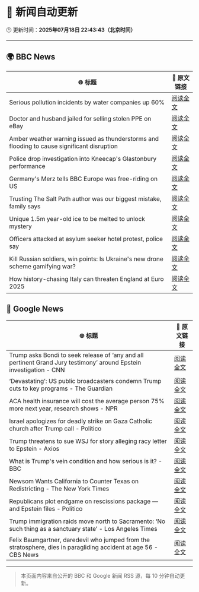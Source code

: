 # 🧠 新闻自动更新

🕒 更新时间：**2025年07月18日 22:43:43（北京时间）**

---

## 🌍 BBC News

| 🌐 标题 | 🔗 原文链接 |
|--------|-------------|
| Serious pollution incidents by water companies up 60% | [阅读全文](https://www.bbc.com/news/articles/cg5zl75dmm0o) |
| Doctor and husband jailed for selling stolen PPE on eBay | [阅读全文](https://www.bbc.com/news/articles/ckgl8qn1we8o) |
| Amber weather warning issued as thunderstorms and flooding to cause significant disruption | [阅读全文](https://www.bbc.com/weather/articles/cn7d5221le7o) |
| Police drop investigation into Kneecap's Glastonbury performance | [阅读全文](https://www.bbc.com/news/articles/cly290dk226o) |
| Germany's Merz tells BBC Europe was free-riding on US | [阅读全文](https://www.bbc.com/news/articles/ckg6v0pk964o) |
| Trusting The Salt Path author was our biggest mistake, family says | [阅读全文](https://www.bbc.com/news/articles/c80p2pzgpmgo) |
| Unique 1.5m year-old ice to be melted to unlock mystery | [阅读全文](https://www.bbc.com/news/articles/c5ygwd6yj28o) |
| Officers attacked at asylum seeker hotel protest, police say | [阅读全文](https://www.bbc.com/news/articles/c70rgkrr6rpo) |
| Kill Russian soldiers, win points: Is Ukraine's new drone scheme gamifying war? | [阅读全文](https://www.bbc.com/news/articles/c80p9k1r1dlo) |
| How history-chasing Italy can threaten England at Euro 2025 | [阅读全文](https://www.bbc.com/sport/football/articles/cedg4dvdyqpo) |

## 📰 Google News

| 🌐 标题 | 🔗 原文链接 |
|--------|-------------|
| Trump asks Bondi to seek release of ‘any and all pertinent Grand Jury testimony’ around Epstein investigation - CNN | [阅读全文](https://news.google.com/rss/articles/CBMieEFVX3lxTE9kWUxQVnBocTZhTzdBdTNvNUdVS0FmWFYzUE5RUmZGWkNsaW5MeGdqMHR1NlFBSmVzT04xMFlBc3MxbXRLU2g5dWZoLUF6REVETUZrbWhTbVVodmlHaEpqUlQ3eUdVTk9XSUh3NGN4ckJLRHhDRnVYadIBfkFVX3lxTE8tYWVzWlRNTTVYYmhra2IyUElYY2w0TjVpaDBINGhaSjdHMVp4ekRXcEo2aHh1TzRtR2g3T2JSc3BjZkVXX3ZuQVQyenZpVUQ4Q3VOc0NSREJySkh6dldWNi01Ukd0OXowa19nVjYzQzMyWFUxMXdCWUNMUFpiQQ?oc=5) |
| ‘Devastating’: US public broadcasters condemn Trump cuts to key programs - The Guardian | [阅读全文](https://news.google.com/rss/articles/CBMiggFBVV95cUxOXzI2UkU1Z3FYTjJvN1FvSVdkUjhpVnF4bUhINGd5cmVwLWlhZFZYRkctVGdmWVFaWGVzbEJLRHVqWmw4Q01qY1FNTjdRN2tuYUkyWmI1dlkwbEZlNl92cWducVpsZVpoalJJZW5MaE1KY2tkRXVsQ29GWXQtN2x3eWZn?oc=5) |
| ACA health insurance will cost the average person 75% more next year, research shows - NPR | [阅读全文](https://news.google.com/rss/articles/CBMiuwFBVV95cUxQX1ozQ0FRMUpTT29saVI5bGl4cXA5clZLWjVrSTRCYjJsSDl3dFp2ZXpPYnNNTHUxZF9OMTZwUUVaRVozZzhLT1RkU18wMUItMzB0Q2lPMFY3ZUlsZE9ZWlJ2V0o5ai1iMTN5QzJzMnV6TmhqZEZCVmJlRHh4WUpkTkN3SzFPRVcxNmVCUmVFa3hGS3BXYnBmVndXQ2UxUmp0MXhSVk1tNk5UNU9OZDN5S0RpMjJUR203ZE5r?oc=5) |
| Israel apologizes for deadly strike on Gaza Catholic church after Trump call - Politico | [阅读全文](https://news.google.com/rss/articles/CBMikgFBVV95cUxPaWJIakVYZUdVd1JNUFV4ZkVYXzY4ZlhiV2RkQW5HQm8tOWVwdG1VWGI1ZlZZQ1NDZ1ZkekFFZkNmV3hwNlpZSVA1NDdOOGtFVHI1NWJNSE01VzBGdXQyQmRsODVQbVZEODYyVHBJMEs3RUxkem5idnp4X2NKQXFPYXdQSllaMVh4Zlh5dHBKVUlPUQ?oc=5) |
| Trump threatens to sue WSJ for story alleging racy letter to Epstein - Axios | [阅读全文](https://news.google.com/rss/articles/CBMieEFVX3lxTE9ta3hteEJsbW9VYlNwM0FWYWZYOEtTOFdzN1NfT2hBVmlobEVGZWVDT3M4andMNXR3U1p3aF9Bd25TcDZLalR6Q0tMaU45TXZqR0p4d3ZYZVlxUG01TWt3SXFvdERhcUhEM3lrWHFEWk5wV2NsVk5OUw?oc=5) |
| What is Trump's vein condition and how serious is it? - BBC | [阅读全文](https://news.google.com/rss/articles/CBMiWkFVX3lxTE9EVGtwaG96bHRHOVVRdDVJTmFYcDdDX3lsMXhKQ2VvTEJLQUdnUjZ2STYwTFpaM04tNHlHTHl3VHdBNWtUeHFHbi1WX1MyRnNCa1JNQmllZEo3UdIBX0FVX3lxTE5HX2xMUFV3SHJhaE84dlRTbW5hQk1jS0VlRVlSbW56RFdBbnNGRVdZZXEyRTJZV21aa0pKWDdMMVVrRlgwRUV6c0xtbnFtTENQOEhpaG1URGJjQlFqejRr?oc=5) |
| Newsom Wants California to Counter Texas on Redistricting - The New York Times | [阅读全文](https://news.google.com/rss/articles/CBMihwFBVV95cUxNZXVFaUkyTGR6eEhpTjRVaW1GV1pSc0l3MzA3aWhYQWt2bFdnY3lQTzczX0Fxd1Z5d2N4V3YxYmNTVmNGU2prd2ZxX05BNkJiMjczRlRweHhRbjZQLWdHbDRidWFxXzUtUnBvVjVwUVN3cHRzR1ZoanB1UkgyQnZJa1dCa1QtVHc?oc=5) |
| Republicans plot endgame on rescissions package — and Epstein files - Politico | [阅读全文](https://news.google.com/rss/articles/CBMipgFBVV95cUxNNkZhQzAzdDdFaXBVQnVQWUJSVW1hQlRtSjZfcy1BcmRyV0FadEpPY3BocVljWkgzZUNvd0hyME1jVkctTDVGNnFES0l2VVVNYnJqVmFJM0hhZzhYSTNPYlUzd3VOd2E5MzFudUVqdl9WNE91U0NfTi1PVkZLQ1psZEVyQ2xtRnVyVElQZ3V6dDdqVjdSUDB1SDB0LVJ1Yzl0SW42eVNn?oc=5) |
| Trump immigration raids move north to Sacramento: ‘No such thing as a sanctuary state’ - Los Angeles Times | [阅读全文](https://news.google.com/rss/articles/CBMixwFBVV95cUxQbFFlcHpoM05iZkQ3Qm8xMXItWUQ5ejM2NW1MVFZTZU1nZXdDUXNEdTNtRk5ObWlqdVJwTU5zRk1pd1F5X1QxdllVX3JVdzRqcC1uT2dZNC0tUS15bVctcDdpMTRvekQ0cF81MVVaY3ZDei1GUnBCcHVCUUlmTjFBWWZjME9mNDNVNFRBRnF2TEY2VFB4M05Rc05kTnlrR2JxQjZrU005MHFLdzNhTkJmY0diMTVpWmRVTk5FdjJJWlFHUkJ5d0gw?oc=5) |
| Felix Baumgartner, daredevil who jumped from the stratosphere, dies in paragliding accident at age 56 - CBS News | [阅读全文](https://news.google.com/rss/articles/CBMikgFBVV95cUxNM05fSmtLLUFvd0RIeTBJV2o2RkM1Z3I2WGI5RVdvaHRwLV82RmY3cUlYTWQ1ZnliWDRqXzJWZDFNZExpTWEtM3hRQTdpZ1B5LWZEeU1KZ1FxUlg0c09rODk5a1JEQ005d2VZS0tTMWY1NV8yU2pIWXhFVnZJZWZmdG1UMkt1Tm85MGgxcXdQSEVVQdIBlwFBVV95cUxPT2owYlVVWl9HYmhRVVZlelMyTFdGdEFONUxmelpFSVlyVFZTb1FndWE0U0lxVXNpUUEtdXlfc2RXamlPcEU2MG9zNFI0R3NyWlExVjViUkQtOFN3OWhOdzdINXlIR0dRa0EwMllNbDZRbjU0eTRiSzdndHhqdC11MjdhUnIzcHZNQVFpZy00N0RXbmJZZ0Q4?oc=5) |

---
> 本页面内容来自公开的 BBC 和 Google 新闻 RSS 源，每 10 分钟自动更新。